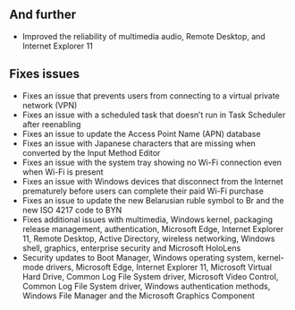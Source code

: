 ## And further
- Improved the reliability of multimedia audio, Remote Desktop, and Internet Explorer 11

## Fixes issues
- Fixes an issue that prevents users from connecting to a virtual private network (VPN)
- Fixes an issue with a scheduled task that doesn’t run in Task Scheduler after reenabling
- Fixes an issue to update the Access Point Name (APN) database
- Fixes an issue with Japanese characters that are missing when converted by the Input Method Editor
- Fixes an issue with the system tray showing no Wi-Fi connection even when Wi-Fi is present
- Fixes an issue with Windows devices that disconnect from the Internet prematurely before users can complete their paid Wi-Fi purchase
- Fixes an issue to update the new Belarusian ruble symbol to Br and the new ISO 4217 code to BYN
- Fixes additional issues with multimedia, Windows kernel, packaging release management, authentication, Microsoft Edge, Internet Explorer 11, Remote Desktop, Active Directory, wireless networking, Windows shell, graphics, enterprise security and Microsoft HoloLens
- Security updates to Boot Manager, Windows operating system, kernel-mode drivers, Microsoft Edge, Internet Explorer 11, Microsoft Virtual Hard Drive, Common Log File System driver, Microsoft Video Control, Common Log File System driver, Windows authentication methods, Windows File Manager and the Microsoft Graphics Component